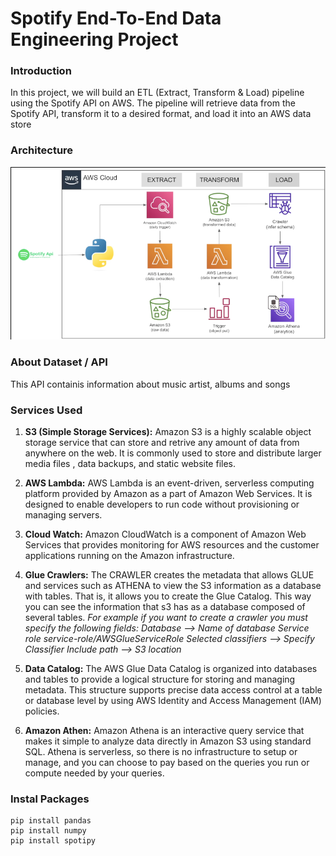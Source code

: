 # Spotify End-To-End Data Engineering Project

### Introduction
In this project, we will build an ETL (Extract, Transform & Load) pipeline using the Spotify API on AWS. The pipeline will retrieve data from the Spotify API, transform it to a desired format, and load it into an AWS data store

### Architecture
![Architure Diagram](https://github.com/nirakar-sahu/spotify-end-to-end-data-engineering-project/blob/main/Spotify_Data_Architecture.PNG) 

### About Dataset / API
This API containis information about music artist, albums and songs 

### Services Used
1. **S3 (Simple Storage Services):** Amazon S3 is a highly scalable object storage service that can store and retrive any amount of data from anywhere on the web. It is commonly used to store and distribute larger media files , data backups, and static website files.

2.  **AWS Lambda:** AWS Lambda is an event-driven, serverless computing platform provided by Amazon as a part of Amazon Web Services. It is designed to enable developers to run code without provisioning or managing servers.

3.  **Cloud Watch:** Amazon CloudWatch is a component of Amazon Web Services that provides monitoring for AWS resources and the customer applications running on the Amazon infrastructure.

4.  **Glue Crawlers:** The CRAWLER creates the metadata that allows GLUE and services such as ATHENA to view the S3 information as a database with tables. That is, it allows you to create the Glue Catalog. This way you can see the information that s3 has as a database composed of several tables.
*For example if you want to create a crawler you must specify the following fields:*
*Database --> Name of database Service role service-role/AWSGlueServiceRole Selected classifiers --> Specify Classifier Include path --> S3 location*

5. **Data Catalog:** The AWS Glue Data Catalog is organized into databases and tables to provide a logical structure for storing and managing metadata. This structure supports precise data access control at a table or database level by using AWS Identity and Access Management (IAM) policies.

6. **Amazon Athen:** Amazon Athena is an interactive query service that makes it simple to analyze data directly in Amazon S3 using standard SQL. Athena is serverless, so there is no infrastructure to setup or manage, and you can choose to pay based on the queries you run or compute needed by your queries.

### Instal Packages
```
pip install pandas
pip install numpy
pip install spotipy
```
